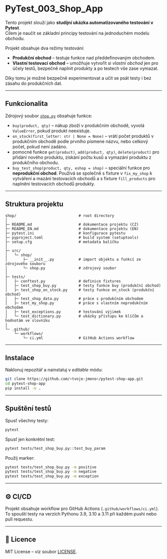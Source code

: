 # PyTest_003_Shop_App

Tento projekt slouží jako **studijní ukázka automatizovaného testování v Pytest**.  
Cílem je naučit se základní principy testování na jednoduchém modelu obchodu.  

Projekt obsahuje dva režimy testování:
- **Produkční obchod** – testuje funkce nad předdefinovaným obchodem.  
- **Vlastní testovací obchod** – umožňuje vytvořit si *vlastní obchod* jen pro účely testů, bezpečně naplnit produkty a po testech vše zase vymazat.  

Díky tomu je možné bezpečně experimentovat a učit se psát testy i bez zásahu do produkčních dat.

---

## Funkcionalita

Zdrojový soubor [`shop.py`](src/shop/shop.py) obsahuje funkce:

- `buy(product, qty)` – nákup zboží v produkčním obchodě, vyvolá `ValueError`, pokud produkt neexistuje.  
- `on_stock(first_letter: str | None = None)` – vrátí počet produktů v produkčním obchodě podle prvního písmene názvu, nebo celkový počet, pokud není zadáno.  
- pomocné funkce `get(product)`, `add(product, qty)`, `delete(product)` pro přidání nového produktu, získání počtu kusů a vymazání produktu z produkčního obchodu.  
- `buy_test_shop(product, qty, eshop = shop)` – speciální funkce pro **neprodukční obchod**. Používá se společně s fixture v `fix_my_shop` k vytváření 
a mazání testovacích obchodů a s fixture `fill_products` pro naplnění testovacích obchodů produkty.  

---

## Struktura projektu

```
shop/                            # root directory
│
├─ README.md                     # dokumentace projektu (CZ)
├─ README_EN.md                  # dokumentace projektu (EN)
├─ pytest.ini                    # konfigurace pytestu
├─ pyproject.toml                # build system (setuptools)
├─ setup.cfg                     # metadata balíčku
│
├─ src/
│   └─ shop/
│       ├─ __init__.py           # import objektu a funkcí ze zdrojového souboru
│       └─ shop.py               # zdrojový soubor
│
├─ tests/
│   ├─ conftest.py               # definice fixtures
│   ├─ test_shop_buy.py          # testy funkce buy (produkční obchod)
│   ├─ test_shop_on_stock.py     # testy funkce on_stock (produkční obchod)
│   ├─ test_shop_data.py         # práce s produkčním obchodem
│   ├─ test_my_shop.py           # práce s vlastním neprodukčním obchodem
│   ├─ test_exceptions.py        # testování výjimek
│   └─ test_dictionary.py        # ukázky přístupu ke klíčům a hodnotám ve slovníku
│
└─ .github/
    └─ workflows/
        └─ ci.yml                # GitHub Actions workflow
```

---

## Instalace

Naklonuj repozitář a nainstaluj v *editable* módu:

```bash
git clone https://github.com/<tvoje-jmeno>/pytest-shop-app.git
cd pytest-shop-app
pip install -e .
```

---

## Spuštění testů

Spusť všechny testy:

```bash
pytest
```

Spusť jen konkrétní test:

```bash
pytest tests/test_shop_buy.py::test_buy_param
```

Použij marker:

```bash
pytest tests/test_shop_buy.py -m positive
pytest tests/test_shop_buy.py -m negative
pytest tests/test_shop_buy.py -m exception
```

---

## ⚙️ CI/CD

Projekt obsahuje workflow pro GitHub Actions (`.github/workflows/ci.yml`).  
To spouští testy na verzích Pythonu 3.9, 3.10 a 3.11 při každém pushi nebo pull requestu.

---

## 📝 Licence

MIT License – viz soubor [LICENSE](LICENSE).
